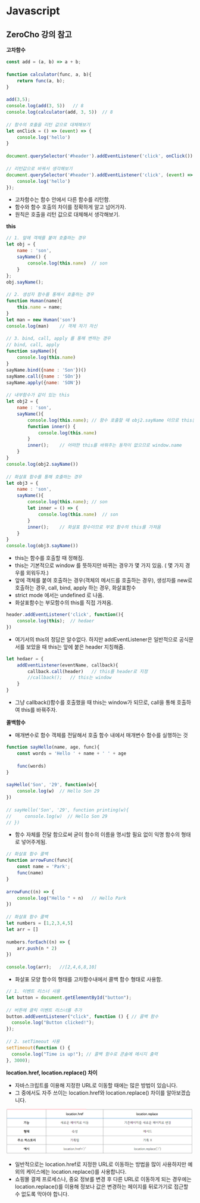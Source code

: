 # Javascript

## ZeroCho 강의 참고

**고차함수**

```js
const add = (a, b) => a + b;

function calculator(func, a, b){
    return func(a, b);
}
 
add(3,5);
console.log(add(3, 5))   // 8
console.log(calculator(add, 3, 5))  // 8

// 함수의 호출을 리턴 값으로 대체해보기 
let onClick = () => (event) => {
    console.log('hello')
}

document.querySelector('#header').addEventListener('click', onClick())

// 리턴값으로 바꿔서 생각해보기
document.querySelector('#header').addEventListener('click', (event) => {
    console.log('hello')
});
```

* 고차함수는 함수 안에서 다른 함수를 리턴함.
* 함수와 함수 호출의 차이를 정확하게 알고 넘어가자.
* 원칙은 호출을 리턴 값으로 대체해서 생각해보기.

**this**

```js
// 1. 앞에 객체를 붙여 호출하는 경우
let obj = {
    name : 'son',
    sayName() {
        console.log(this.name)  // son
    }
};
obj.sayName();

// 2. 생성자 함수를 통해서 호출하는 경우
function Human(name){
    this.name = name;
}
let man = new Human('son')
console.log(man)    // 객체 자기 자신

// 3. bind, call, apply 를 통해 변하는 경우
// bind, call, apply
function sayName(){
    console.log(this.name)
}
sayName.bind({name : 'Son'})()
sayName.call({name : 'SOn'})
sayName.apply({name: 'SON'})

// 내부함수가 같이 있는 this
let obj2 = {
    name : 'son',
    sayName(){
        console.log(this.name); // 함수 호출할 때 obj2.sayName 이므로 this는 son
        function inner() {
            console.log(this.name)
        }
        inner();    // 어떠한 this를 바꿔주는 동작이 없으므로 window.name
    }
}
console.log(obj2.sayName())

// 화살표 함수를 통해 호출하는 경우
let obj3 = {
    name : 'son',
    sayName(){
        console.log(this.name); // son
        let inner = () => {
            console.log(this.name)  // son
        }
        inner();    // 화살표 함수이므로 부모 함수의 this를 가져옴
    }
}
console.log(obj3.sayName())
```
* this는 함수를 호출할 때 정해짐.
* this는 기본적으로 window 를 뜻하지만 바뀌는 경우가 몇 가지 있음. ( 몇 가지 경우를 외워두자.)
* 앞에 객체를 붙여 호출하는 경우(객체의 메서드를 호출하는 경우), 생성자를 new로 호출하는 경우, call, bind, apply 하는 경우, 화살표함수
* strict mode 에서는 undefined 로 나옴.
* 화살표함수는 부모함수의 this를 직접 가져옴.

```js
header.addEventListener('click', function(){
    console.log(this);  // hedaer
})
```

* 여기서의 this의 정답은 알수없다. 하지만 addEventListener은 일반적으로 공식문서를 보았을 때 this는 앞에 붙은 header 지칭해줌.

```js
let hedaer = {
    addEventListener(eventName, callback){
        callback.call(header)   // this를 header로 지정
        //callback();   // this는 window
    }
}
```

* 그냥 callback()함수를 호출했을 때 this는 window가 되므로,  call을 통해 호출하여 this를 바꿔주자.

**콜백함수**

* 매개변수로 함수 객체를 전달해서 호출 함수 내에서 
매개변수 함수를 실행하는 것 

```js
function sayHello(name, age, func){
    const words = 'Hello ' + name + ' ' + age

    func(words)
}

sayHello('Son', '29', function(w){
    console.log(w)  // Hello Son 29
})

// sayHello('Son', '29', function printing(w){
//     console.log(w)  // Hello Son 29
// })
```

* 함수 자체를 전달 함으로써 굳이 함수의 이름을 명시할 필요 없이 익명 함수의 형태로 넣어주게됨.

```js
// 화살표 함수 콜백
function arrowFunc(func){
    const name = 'Park';
    func(name)
}

arrowFunc((n) => {
    console.log("Hello " + n)   // Hello Park
})

// 화살표 함수 콜백
let numbers = [1,2,3,4,5]
let arr = []

numbers.forEach((n) => {
    arr.push(n * 2)
})

console.log(arr);   //[2,4,6,8,10]
```

* 화살표 모양 함수의 형태를 고차함수내에서 콜백 함수 형태로 사용함.

```js
// 1. 이벤트 리스너 사용
let button = document.getElementById("button"); 

// 버튼에 클릭 이벤트 리스너를 추가
button.addEventListener("click", function () { // 콜백 함수
  console.log("Button clicked!"); 
});

// 2. setTimeout 사용
setTimeout(function () {
  console.log("Time is up!"); // 콜백 함수로 콘솔에 메시지 출력
}, 3000);
```

**location.href, location.replace() 차이**

* 자바스크립트를 이용해 지정한 URL로 이동할 때에는 많은 방법이 있습니다.
* 그 중에서도 자주 쓰이는 location.href와 location.replace() 차이를 알아보겠습니다.

![Alt text](image.png)

* 일반적으로는 location.href로 지정한 URL로 이동하는 방법을 많이 사용하지만 예외의 케이스에는 location.replace()를 사용합니다.
* 쇼핑몰 결제 프로세스나, 중요 정보를 변경 후 다른 URL로 이동하게 되는 경우에는 location.replace()를 이용해 정보나 값은 변경하는 페이지를 뒤로가기로 접근할 수 없도록 막아야 합니다.